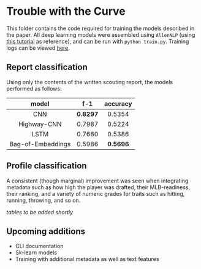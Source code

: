 # Trouble with the Curve

This folder contains the code required for training the models described in the paper. All deep learning models were assembled using `AllenNLP` (using [this tutorial](https://mlexplained.com/2019/01/30/an-in-depth-tutorial-to-allennlp-from-basics-to-elmo-and-bert/) as reference), and can be run with `python train.py`. Training logs can be viewed [here](https://ui.neptune.ml/jacobdanovitch/Trouble-with-the-Curve/experiments).

## Report classification

Using only the contents of the written scouting report, the models performed as follows:

**model**|**f-1**|**accuracy**
:-----:|:-----:|:-----:
CNN|**0.8297**|0.5354
Highway-CNN|0.7987|0.5224
LSTM|0.7680|0.5386
Bag-of-Embeddings|0.5986|**0.5696**

## Profile classification

A consistent (though marginal) improvement was seen when integrating metadata such as how high the player was drafted, their MLB-readiness, their ranking, and a variety of numeric grades for traits such as hitting, running, throwing, and so on.

_tables to be added shortly_

## Upcoming additions

* CLI documentation
* Sk-learn models
* Training with additional metadata as well as text features
